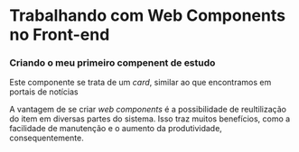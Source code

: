 # Trabalhando com Web Components no Front-end

### Criando o meu primeiro compenent de estudo

Este componente se trata de um _card_, similar ao que encontramos em portais de notícias

A vantagem de se criar _web components_ é a possibilidade de reultilização do item em diversas partes do
sistema. Isso traz muitos benefícios, como a facilidade de manutenção e o aumento da produtividade, consequentemente.
